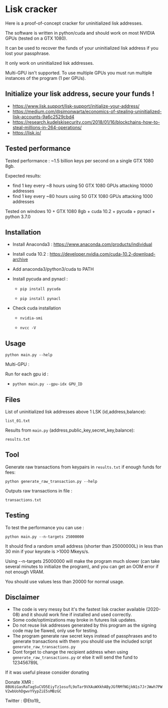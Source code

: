 # Lisk cracker

Here is a proof-of-concept cracker for uninitialized lisk addresses.

The software is written in python/cuda and should work on most NVIDIA GPUs (tested on a GTX 1080).

It can be used to recover the funds of your uninitialized lisk address if you lost your passphrase.

It only work on uninitialized lisk addresses.

Multi-GPU isn't supported. To use multiple GPUs you must run multiple instances of the program (1 per GPUs).

## Initialize your lisk address, secure your funds !
* https://www.lisk.support/lisk-support/initialize-your-address/
* https://medium.com/@simonwarta/economics-of-stealing-uninitialized-lisk-accounts-9a6c2529cbd4
* https://research.kudelskisecurity.com/2018/01/16/blockchains-how-to-steal-millions-in-264-operations/
* https://lisk.io/

## Tested performance

Tested performance : ~1.5 billion keys per second on a single GTX 1080 8gb.

Expected results:
- find 1 key every ~8 hours using 50 GTX 1080 GPUs attacking 10000 addresses
- find 1 key every ~80 hours using 50 GTX 1080 GPUs attacking 1000 addresses

Tested on windows 10 + GTX 1080 8gb + 
cuda 10.2 + pycuda + pynacl + python 3.7.0

## Installation
* Install Anaconda3 : https://www.anaconda.com/products/individual

* Install cuda 10.2 : https://developer.nvidia.com/cuda-10.2-download-archive

* Add anaconda3/python3/cuda to PATH

* Install pycuda and pynacl :

  * `pip install pycuda`

  * `pip install pynacl`

* Check cuda installation

  * `nvidia-smi`

  * `nvcc -V`

## Usage

`python main.py --help`

Multi-GPU :

Run for each gpu id :

* `python main.py --gpu-idx GPU_ID`

## Files

List of uninitialized lisk addresses above 1 LSK (id,address,balance):

`list_01.txt`

Results from `main.py` (address,public_key,secret_key,balance):

`results.txt`


## Tool
Generate raw transactions from keypairs in `results.txt` if enough funds for fees:

`python generate_raw_transaction.py --help`

Outputs raw transactions in file :

`transactions.txt`

## Testing

To test the performance you can use :

`python main.py --n-targets 25000000`

It should find a random small address (shorter than 25000000L) in less than 30 min if your keyrate is >1000 Mkeys/s.

Using --n-targets 25000000 will make the program much slower (can take several minutes to initialize the program), and you can get an OOM error if not enough VRAM.

You should use values less than 20000 for normal usage.


## Disclaimer
* The code is very messy but it's the fastest lisk cracker available (2020-08) and it should work fine if installed and used correctly.
* Some code/optimizations may broke in futures lisk updates.
* Do not reuse lisk addresses generated by this program as the signing code may be flawed, only use for testing.
* The program generate raw secret keys instead of passphrases and to generate transactions with them you should use the included script `generate_raw_transactions.py`
* Dont forget to change the recipient address when using `generate_raw_transactions.py` or else it will send the fund to 123456789L



If it was useful please consider donating

Donate XMR : `8BU6iGasRaTagSuCVD5EiyTz1osufL9oTar9VXAuWXkhAByJGfRMfNGjkN1s7JrJWwh7PWV2wbUohDgwvYVypZiE5sMBzGC`

Twitter : @Eto19_
